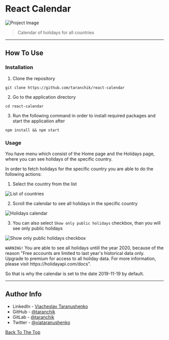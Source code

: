 # React Calendar

![Project Image](https://i.imgur.com/kGnhFvg.png)

> Calendar of holidays for all countries

---

## How To Use

### Installation

1. Clone the repository
```
git clone https://github.com/taranchik/react-calendar
```

2. Go to the application directory
```
cd react-calendar
```

3. Run the following command in order to install required packages and start the application after
```
npm install && npm start
```

### Usage

You have menu which consist of the Home page and the Holidays page, where you can see holidays of the specific country.

In order to fetch holidays for the specific country you are able to do the following actions:

1. Select the country from the list

![List of countries](https://i.imgur.com/kGnhFvg.png)

2. Scroll the calendar to see all holidays in the specific country

![Holidays calendar](https://i.imgur.com/AjwY64l.png)

3. You can also select `Show only public holidays` checkbox, than you will see only public holidays

![Show only public holidays checkbox](https://i.imgur.com/dAdTBFB.png)

``WARNING!`` You are able to see all holidays untill the year 2020, because of the reason "Free accounts are limited to last year's historical data only. Upgrade to premium for access to all holiday data. For more information, please visit https:\/\/holidayapi.com\/docs". 

So that is why the calendar is set to the date 2019-11-19 by default.

---

## Author Info

- LinkedIn - [Viacheslav Taranushenko](https://www.linkedin.com/in/viacheslav-taranushenko-727466187/)
- GitHub - [@taranchik](https://github.com/taranchik)
- GitLab - [@taranchik](https://gitlab.com/taranchik)
- Twitter - [@viataranushenko](https://twitter.com/viataranushenko)

[Back To The Top](#react-calendar)
